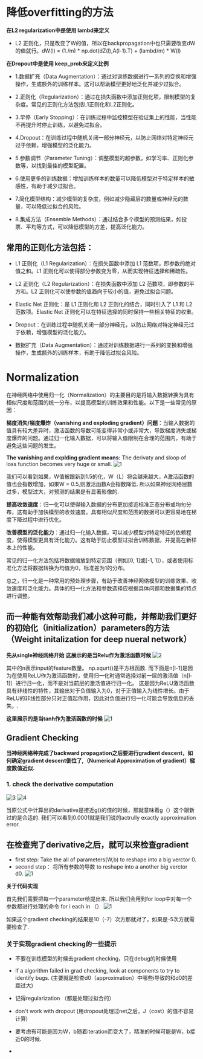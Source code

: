# 降低overfitting的方法

**在L2 regularization中是使用 lambd来定义** 

- L2 正则化，只是改变了W的值，所以在backpropagation中也只需要改变dW的值就行。dW(l) = (1./m) * np.dot(dZ(l),A(l-1).T) + (lambd/m) * W(l)

**在Dropout中是使用 keep_prob来定义比例**

- 1.数据扩充（Data Augmentation）：通过对训练数据进行一系列的变换和增强操作，生成额外的训练样本。这可以帮助模型更好地泛化并减少过拟合。

- 2.正则化（Regularization）：通过在损失函数中添加正则化项，限制模型的复杂度。常见的正则化方法包括L1正则化和L2正则化。

- 3.早停（Early Stopping）：在训练过程中监控模型在验证集上的性能，当性能不再提升时停止训练，以避免过拟合。

- 4.Dropout：在训练过程中随机关闭一部分神经元，以防止网络对特定神经元过于依赖，增强模型的泛化能力。

- 5.参数调节（Parameter Tuning）：调整模型的超参数，如学习率、正则化参数等，以找到最佳的模型配置。

- 6.使用更多的训练数据：增加训练样本的数量可以降低模型对于特定样本的敏感性，有助于减少过拟合。

- 7.简化模型结构：减少模型的复杂度，例如减少隐藏层的数量或神经元的数量，可以降低过拟合的风险。

- 8.集成方法（Ensemble Methods）：通过结合多个模型的预测结果，如投票、平均等方式，可以降低模型的方差，提高泛化能力。

## 常用的正则化方法包括：

- L1 正则化（L1 Regularization）：在损失函数中添加 L1 范数项，即参数的绝对值之和。L1 正则化可以使得部分参数变为零，从而实现特征选择和稀疏性。

- L2 正则化（L2 Regularization）：在损失函数中添加 L2 范数项，即参数的平方和。L2 正则化可以使参数的值趋向于较小的值，避免过拟合问题。

- Elastic Net 正则化：是 L1 正则化和 L2 正则化的结合，同时引入了 L1 和 L2 范数项。Elastic Net 正则化可以在特征选择的同时保持一些相关特征的权重。

- Dropout：在训练过程中随机关闭一部分神经元，以防止网络对特定神经元过于依赖，增强模型的泛化能力。

- 数据扩充（Data Augmentation）：通过对训练数据进行一系列的变换和增强操作，生成额外的训练样本，有助于降低过拟合风险。

# Normalization

在神经网络中使用归一化（Normalization）的主要目的是将输入数据转换为具有相似尺度和范围的统一分布，以提高模型的训练效果和性能。以下是一些常见的原因：

**梯度消失/梯度爆炸（vanishing and exploding gradient）问题**：当输入数据的值具有较大差异时，激活函数的导数可能变得非常小或非常大，导致梯度消失或梯度爆炸的问题。通过归一化输入数据，可以将输入值限制在合理的范围内，有助于避免这些问题的发生。

**The vanishing and explding gradient means:** The derivaty and sloop of loss function becomes very huge or small.
![1](https://github.com/JoneSu1/Deep-learning-techniques-based-on-python-study-notes-and-project-records/assets/103999272/214c1287-8995-4da1-a7ea-81ff6f5155ed)

我们可以看到如果，W值被跟新到1.5的化，W（L）将会越来越大，A激活函数的值也会指数增加，如果W = 0.5,则激活函数A会指数降低. 所以如果神经网络层数过多，模型过大，对预测的结果是有显著影像的.

**提高收敛速度**：归一化可以使得输入数据的分布更加接近标准正态分布或均匀分布，这有助于加快模型的收敛速度。具有相似尺度和范围的数据可以更容易地在梯度下降过程中进行优化。

**改善模型的泛化能力**：通过归一化输入数据，可以减少模型对特定特征的依赖程度，使得模型更具有泛化能力。这有助于防止模型过拟合训练数据，并提高在新样本上的性能。

常见的归一化方法包括将数据缩放到特定范围（例如[0, 1]或[-1, 1]），或者使用标准化方法将数据转换为均值为0，标准差为1的分布。

总之，归一化是一种常用的预处理步骤，有助于改善神经网络模型的训练效果、收敛速度和泛化能力。具体的归一化方法和参数选择应根据具体问题和数据集的特点进行调整。

## 而一种能有效帮助我们减小这种可能，并帮助我们更好的初始化（initialization）parameters的方法（Weight initalization for deep nueral network）

**先从single神经网络开始**
**这展示的是当Relu作为激活函数时候**
![2](https://github.com/JoneSu1/Deep-learning-techniques-based-on-python-study-notes-and-project-records/assets/103999272/f208253d-4708-4d0e-8092-c19307edfc05)

其中的n表示input的feature数量。 np.squrt()是平方根函数. 而下面是n[l-1]是因为在使用ReLU作为激活函数时，使用归一化时通常选择对前一层的激活值（n[l-1]）进行归一化，而不是对当前层的激活值进行归一化。
这是因为ReLU激活函数具有非线性的特性，其输出对于负值输入为0，对于正值输入为线性增长。由于ReLU的非线性部分只对正值起作用，因此对负值进行归一化可能会导致信息的丢失。.

**这里展示的是当tanh作为激活函数的时候**
![1](https://github.com/JoneSu1/Deep-learning-techniques-based-on-python-study-notes-and-project-records/assets/103999272/e05d9ed6-e4c2-4a6a-8ef8-06d2e82fa0ef)


##  Gradient Checking
**当神经网络种完成了backward propagation之后要进行gradient descent，如何确定gradient descent倒位了,（Numerical Approximation of gradient）梯度数值近似.**
### 1. check the derivative computation
![3](https://github.com/JoneSu1/Deep-learning-techniques-based-on-python-study-notes-and-project-records/assets/103999272/a7db0089-2324-4dd7-9b9c-68f817389594)
![4](https://github.com/JoneSu1/Deep-learning-techniques-based-on-python-study-notes-and-project-records/assets/103999272/6f549016-c4f7-48ab-9f9d-052df6fda324)

当原公式中计算出的derivative是接近g()的值的时候，那就意味着g（）这个跟新过的是合适的. 我们可以看到0.0001就是我们说的actrully exactly approximation error.

## 在检查完了derivative之后，就可以来检查gradient

- first step: Take the all of parameters(W,b) to reshape into a big verctor 0.
- second step： 将所有参数的导数 to reshape into a another big verctor d0.
 ![1](https://github.com/JoneSu1/Deep-learning-techniques-based-on-python-study-notes-and-project-records/assets/103999272/6502b0c2-9dc7-4efb-b1d8-89018af77ae4)


**关于代码实现**

首先我们需要把每一个parameter给提出来.
所以我们会用到for loop中对每一个参数都进行处理的命令
for i each in （）
![1](https://github.com/JoneSu1/Deep-learning-techniques-based-on-python-study-notes-and-project-records/assets/103999272/89f26ef2-b119-44bb-bfe7-188637377ac6)

如果这个gradient checking的结果是10（-7）次方那就对了，如果是-5次方就需要检查了.

### 关于实现gradient checking的一些提示

- 不要在训练模型的时候去gradient checking，只在debug的时候使用
- If a algorithm failed in grad checking, look at components to try to identify bugs.
  (主要就是检查d0（approximation）中哪些i导致的和d0的差距过大)
  
- 记得regularization （都是处理过拟合的）
- don't work with dropout (用dropout处理过net之后，J（cost）的值不容易计算)
- 要考虑有可能是因为W，b随着iteration而变大了，精准的时候可能是W，b接近0的时候.
- 
